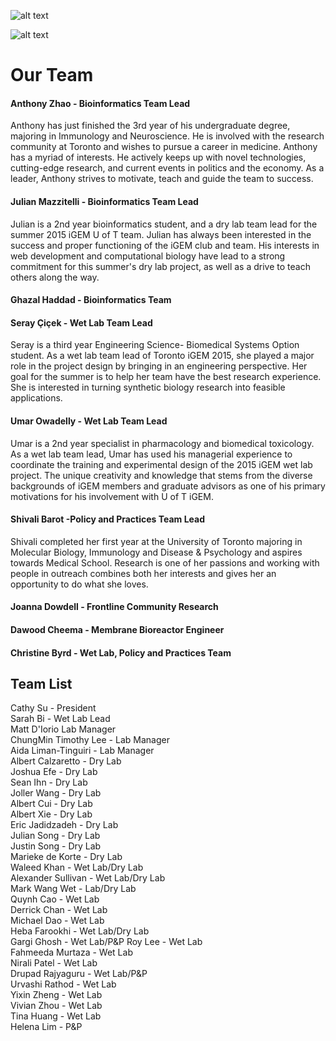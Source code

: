 ![alt text](http://www.jmazz.me/assets/images/projects/igem.png)

![alt text](http://giphy.com/gifs/uHV4veFjX22Pu/html5)

# Our Team

#### Anthony Zhao - Bioinformatics Team Lead

Anthony has just finished the 3rd year of his undergraduate degree, majoring in Immunology and Neuroscience. He is involved with the research community at Toronto and wishes to pursue a career in medicine. Anthony has a myriad of interests. He actively keeps up with novel technologies, cutting-edge research, and current events in politics and the economy. As a leader, Anthony strives to motivate, teach and guide the team to success.

#### Julian Mazzitelli - Bioinformatics Team Lead

Julian is a 2nd year bioinformatics student, and a dry lab team lead for the summer 2015 iGEM U of T team. Julian has always been interested in the success and proper functioning of the iGEM club and team. His interests in web development and computational biology have lead to a strong commitment for this summer's dry lab project, as well as a drive to teach others along the way.

#### Ghazal Haddad - Bioinformatics Team


#### Seray Çiçek - Wet Lab Team Lead

Seray is a third year Engineering Science- Biomedical Systems Option student. As a wet lab team lead of Toronto iGEM 2015, she played a major role in the project design by bringing in an engineering perspective. Her goal for the summer is to help her team have the best research experience. She is interested in turning synthetic biology research into feasible applications.

#### Umar Owadelly - Wet Lab Team Lead

Umar is a 2nd year specialist in pharmacology and biomedical toxicology. As a wet lab team lead, Umar has used his managerial experience to coordinate the training and experimental design of the 2015 iGEM wet lab project. The unique creativity and knowledge that stems from the diverse backgrounds of iGEM members and graduate advisors as one of his primary motivations for his involvement with U of T iGEM.

#### Shivali Barot -Policy and Practices Team Lead

Shivali completed her first year at the University of Toronto majoring in Molecular Biology, Immunology and Disease & Psychology and aspires towards Medical School. Research is one of her passions and working with people in outreach combines both her interests and gives her an opportunity to do what she loves.

#### Joanna Dowdell - Frontline Community Research

#### Dawood Cheema - Membrane Bioreactor Engineer 

#### Christine Byrd - Wet Lab, Policy and Practices Team

## Team List 
Cathy Su -	President <br>
Sarah Bi - Wet Lab Lead  
Matt D'Iorio	Lab Manager  
ChungMin Timothy Lee - Lab Manager  
Aida Liman-Tinguiri	- Lab Manager  
Albert Calzaretto	- Dry Lab  
Joshua Efe - Dry Lab  
Sean Ihn - Dry Lab  
Joller Wang	- Dry Lab  
Albert Cui - Dry Lab  
Albert Xie - Dry Lab  
Eric Jadidzadeh - Dry Lab  
Julian Song	- Dry Lab  
Justin Song -	Dry Lab  
Marieke de Korte - Dry Lab  
Waleed Khan -	Wet Lab/Dry Lab  
Alexander Sullivan	- Wet Lab/Dry Lab  
Mark Wang	Wet - Lab/Dry Lab  
Quynh Cao -	Wet Lab  
Derrick Chan	- Wet Lab  
Michael Dao	- Wet Lab  
Heba Farookhi	- Wet Lab/Dry Lab  
Gargi Ghosh	- Wet Lab/P&P
Roy Lee	- Wet Lab  
Fahmeeda Murtaza	- Wet Lab  
Nirali Patel	- Wet Lab  
Drupad Rajyaguru - Wet Lab/P&P  
Urvashi Rathod	- Wet Lab  
Yixin Zheng	- Wet Lab  
Vivian Zhou	- Wet Lab  
Tina Huang	- Wet Lab  
Helena Lim	- P&P  
